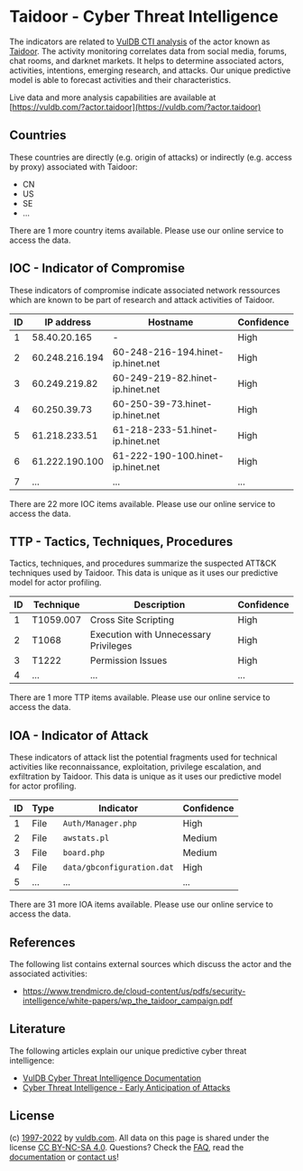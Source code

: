 # Taidoor - Cyber Threat Intelligence

The indicators are related to [VulDB CTI analysis](https://vuldb.com/?kb.cti) of the actor known as [Taidoor](https://vuldb.com/?actor.taidoor). The activity monitoring correlates data from social media, forums, chat rooms, and darknet markets. It helps to determine associated actors, activities, intentions, emerging research, and attacks. Our unique predictive model is able to forecast activities and their characteristics.

Live data and more analysis capabilities are available at [https://vuldb.com/?actor.taidoor](https://vuldb.com/?actor.taidoor)

## Countries

These countries are directly (e.g. origin of attacks) or indirectly (e.g. access by proxy) associated with Taidoor:

* CN
* US
* SE
* ...

There are 1 more country items available. Please use our online service to access the data.

## IOC - Indicator of Compromise

These indicators of compromise indicate associated network ressources which are known to be part of research and attack activities of Taidoor.

ID | IP address | Hostname | Confidence
-- | ---------- | -------- | ----------
1 | 58.40.20.165 | - | High
2 | 60.248.216.194 | 60-248-216-194.hinet-ip.hinet.net | High
3 | 60.249.219.82 | 60-249-219-82.hinet-ip.hinet.net | High
4 | 60.250.39.73 | 60-250-39-73.hinet-ip.hinet.net | High
5 | 61.218.233.51 | 61-218-233-51.hinet-ip.hinet.net | High
6 | 61.222.190.100 | 61-222-190-100.hinet-ip.hinet.net | High
7 | ... | ... | ...

There are 22 more IOC items available. Please use our online service to access the data.

## TTP - Tactics, Techniques, Procedures

Tactics, techniques, and procedures summarize the suspected ATT&CK techniques used by Taidoor. This data is unique as it uses our predictive model for actor profiling.

ID | Technique | Description | Confidence
-- | --------- | ----------- | ----------
1 | T1059.007 | Cross Site Scripting | High
2 | T1068 | Execution with Unnecessary Privileges | High
3 | T1222 | Permission Issues | High
4 | ... | ... | ...

There are 1 more TTP items available. Please use our online service to access the data.

## IOA - Indicator of Attack

These indicators of attack list the potential fragments used for technical activities like reconnaissance, exploitation, privilege escalation, and exfiltration by Taidoor. This data is unique as it uses our predictive model for actor profiling.

ID | Type | Indicator | Confidence
-- | ---- | --------- | ----------
1 | File | `Auth/Manager.php` | High
2 | File | `awstats.pl` | Medium
3 | File | `board.php` | Medium
4 | File | `data/gbconfiguration.dat` | High
5 | ... | ... | ...

There are 31 more IOA items available. Please use our online service to access the data.

## References

The following list contains external sources which discuss the actor and the associated activities:

* https://www.trendmicro.de/cloud-content/us/pdfs/security-intelligence/white-papers/wp_the_taidoor_campaign.pdf

## Literature

The following articles explain our unique predictive cyber threat intelligence:

* [VulDB Cyber Threat Intelligence Documentation](https://vuldb.com/?kb.cti)
* [Cyber Threat Intelligence - Early Anticipation of Attacks](https://www.scip.ch/en/?labs.20201022)

## License

(c) [1997-2022](https://vuldb.com/?kb.changelog) by [vuldb.com](https://vuldb.com/?kb.about). All data on this page is shared under the license [CC BY-NC-SA 4.0](https://creativecommons.org/licenses/by-nc-sa/4.0/). Questions? Check the [FAQ](https://vuldb.com/?kb.faq), read the [documentation](https://vuldb.com/?kb) or [contact us](https://vuldb.com/?contact)!
